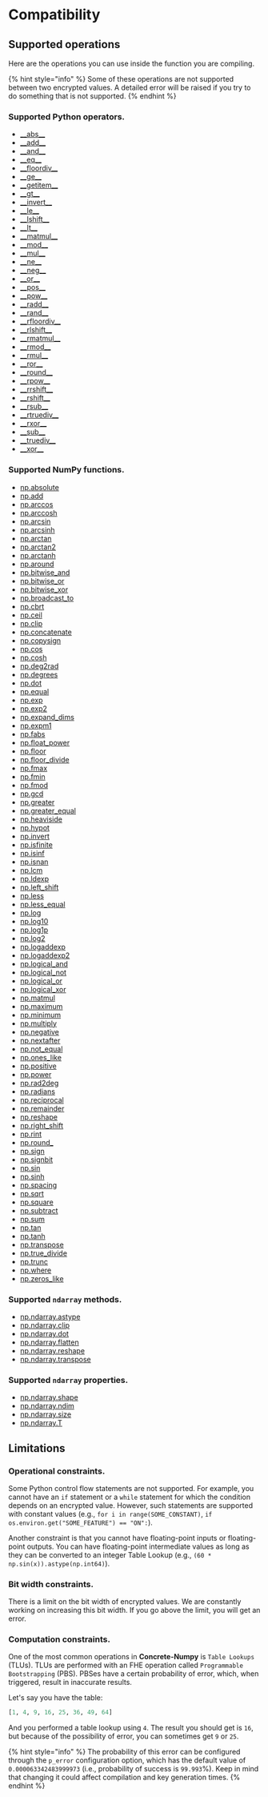 # Compatibility

## Supported operations

Here are the operations you can use inside the function you are compiling.

{% hint style="info" %}
Some of these operations are not supported between two encrypted values. A detailed error will be raised if you try to do something that is not supported.
{% endhint %}

### Supported Python operators.

* [\_\_abs\_\_](https://docs.python.org/3/reference/datamodel.html#object.\_\_abs\_\_)
* [\_\_add\_\_](https://docs.python.org/3/reference/datamodel.html#object.\_\_add\_\_)
* [\_\_and\_\_](https://docs.python.org/3/reference/datamodel.html#object.\_\_and\_\_)
* [\_\_eq\_\_](https://docs.python.org/3/reference/datamodel.html#object.\_\_eq\_\_)
* [\_\_floordiv\_\_](https://docs.python.org/3/reference/datamodel.html#object.\_\_floordiv\_\_)
* [\_\_ge\_\_](https://docs.python.org/3/reference/datamodel.html#object.\_\_ge\_\_)
* [\_\_getitem\_\_](https://docs.python.org/3/reference/datamodel.html#object.\_\_getitem\_\_)
* [\_\_gt\_\_](https://docs.python.org/3/reference/datamodel.html#object.\_\_gt\_\_)
* [\_\_invert\_\_](https://docs.python.org/3/reference/datamodel.html#object.\_\_invert\_\_)
* [\_\_le\_\_](https://docs.python.org/3/reference/datamodel.html#object.\_\_le\_\_)
* [\_\_lshift\_\_](https://docs.python.org/3/reference/datamodel.html#object.\_\_lshift\_\_)
* [\_\_lt\_\_](https://docs.python.org/3/reference/datamodel.html#object.\_\_lt\_\_)
* [\_\_matmul\_\_](https://docs.python.org/3/reference/datamodel.html#object.\_\_matmul\_\_)
* [\_\_mod\_\_](https://docs.python.org/3/reference/datamodel.html#object.\_\_mod\_\_)
* [\_\_mul\_\_](https://docs.python.org/3/reference/datamodel.html#object.\_\_mul\_\_)
* [\_\_ne\_\_](https://docs.python.org/3/reference/datamodel.html#object.\_\_ne\_\_)
* [\_\_neg\_\_](https://docs.python.org/3/reference/datamodel.html#object.\_\_neg\_\_)
* [\_\_or\_\_](https://docs.python.org/3/reference/datamodel.html#object.\_\_or\_\_)
* [\_\_pos\_\_](https://docs.python.org/3/reference/datamodel.html#object.\_\_pos\_\_)
* [\_\_pow\_\_](https://docs.python.org/3/reference/datamodel.html#object.\_\_pow\_\_)
* [\_\_radd\_\_](https://docs.python.org/3/reference/datamodel.html#object.\_\_radd\_\_)
* [\_\_rand\_\_](https://docs.python.org/3/reference/datamodel.html#object.\_\_rand\_\_)
* [\_\_rfloordiv\_\_](https://docs.python.org/3/reference/datamodel.html#object.\_\_rfloordiv\_\_)
* [\_\_rlshift\_\_](https://docs.python.org/3/reference/datamodel.html#object.\_\_rlshift\_\_)
* [\_\_rmatmul\_\_](https://docs.python.org/3/reference/datamodel.html#object.\_\_rmatmul\_\_)
* [\_\_rmod\_\_](https://docs.python.org/3/reference/datamodel.html#object.\_\_rmod\_\_)
* [\_\_rmul\_\_](https://docs.python.org/3/reference/datamodel.html#object.\_\_rmul\_\_)
* [\_\_ror\_\_](https://docs.python.org/3/reference/datamodel.html#object.\_\_ror\_\_)
* [\_\_round\_\_](https://docs.python.org/3/reference/datamodel.html#object.\_\_round\_\_)
* [\_\_rpow\_\_](https://docs.python.org/3/reference/datamodel.html#object.\_\_rpow\_\_)
* [\_\_rrshift\_\_](https://docs.python.org/3/reference/datamodel.html#object.\_\_rrshift\_\_)
* [\_\_rshift\_\_](https://docs.python.org/3/reference/datamodel.html#object.\_\_rshift\_\_)
* [\_\_rsub\_\_](https://docs.python.org/3/reference/datamodel.html#object.\_\_rsub\_\_)
* [\_\_rtruediv\_\_](https://docs.python.org/3/reference/datamodel.html#object.\_\_rtruediv\_\_)
* [\_\_rxor\_\_](https://docs.python.org/3/reference/datamodel.html#object.\_\_rxor\_\_)
* [\_\_sub\_\_](https://docs.python.org/3/reference/datamodel.html#object.\_\_sub\_\_)
* [\_\_truediv\_\_](https://docs.python.org/3/reference/datamodel.html#object.\_\_truediv\_\_)
* [\_\_xor\_\_](https://docs.python.org/3/reference/datamodel.html#object.\_\_xor\_\_)

### Supported NumPy functions.

* [np.absolute](https://numpy.org/doc/stable/reference/generated/numpy.absolute.html)
* [np.add](https://numpy.org/doc/stable/reference/generated/numpy.add.html)
* [np.arccos](https://numpy.org/doc/stable/reference/generated/numpy.arccos.html)
* [np.arccosh](https://numpy.org/doc/stable/reference/generated/numpy.arccosh.html)
* [np.arcsin](https://numpy.org/doc/stable/reference/generated/numpy.arcsin.html)
* [np.arcsinh](https://numpy.org/doc/stable/reference/generated/numpy.arcsinh.html)
* [np.arctan](https://numpy.org/doc/stable/reference/generated/numpy.arctan.html)
* [np.arctan2](https://numpy.org/doc/stable/reference/generated/numpy.arctan2.html)
* [np.arctanh](https://numpy.org/doc/stable/reference/generated/numpy.arctanh.html)
* [np.around](https://numpy.org/doc/stable/reference/generated/numpy.around.html)
* [np.bitwise\_and](https://numpy.org/doc/stable/reference/generated/numpy.bitwise\_and.html)
* [np.bitwise\_or](https://numpy.org/doc/stable/reference/generated/numpy.bitwise\_or.html)
* [np.bitwise\_xor](https://numpy.org/doc/stable/reference/generated/numpy.bitwise\_xor.html)
* [np.broadcast\_to](https://numpy.org/doc/stable/reference/generated/numpy.broadcast\_to.html)
* [np.cbrt](https://numpy.org/doc/stable/reference/generated/numpy.cbrt.html)
* [np.ceil](https://numpy.org/doc/stable/reference/generated/numpy.ceil.html)
* [np.clip](https://numpy.org/doc/stable/reference/generated/numpy.clip.html)
* [np.concatenate](https://numpy.org/doc/stable/reference/generated/numpy.concatenate.html)
* [np.copysign](https://numpy.org/doc/stable/reference/generated/numpy.copysign.html)
* [np.cos](https://numpy.org/doc/stable/reference/generated/numpy.cos.html)
* [np.cosh](https://numpy.org/doc/stable/reference/generated/numpy.cosh.html)
* [np.deg2rad](https://numpy.org/doc/stable/reference/generated/numpy.deg2rad.html)
* [np.degrees](https://numpy.org/doc/stable/reference/generated/numpy.degrees.html)
* [np.dot](https://numpy.org/doc/stable/reference/generated/numpy.dot.html)
* [np.equal](https://numpy.org/doc/stable/reference/generated/numpy.equal.html)
* [np.exp](https://numpy.org/doc/stable/reference/generated/numpy.exp.html)
* [np.exp2](https://numpy.org/doc/stable/reference/generated/numpy.exp2.html)
* [np.expand\_dims](https://numpy.org/doc/stable/reference/generated/numpy.expand\_dims.html)
* [np.expm1](https://numpy.org/doc/stable/reference/generated/numpy.expm1.html)
* [np.fabs](https://numpy.org/doc/stable/reference/generated/numpy.fabs.html)
* [np.float\_power](https://numpy.org/doc/stable/reference/generated/numpy.float\_power.html)
* [np.floor](https://numpy.org/doc/stable/reference/generated/numpy.floor.html)
* [np.floor\_divide](https://numpy.org/doc/stable/reference/generated/numpy.floor\_divide.html)
* [np.fmax](https://numpy.org/doc/stable/reference/generated/numpy.fmax.html)
* [np.fmin](https://numpy.org/doc/stable/reference/generated/numpy.fmin.html)
* [np.fmod](https://numpy.org/doc/stable/reference/generated/numpy.fmod.html)
* [np.gcd](https://numpy.org/doc/stable/reference/generated/numpy.gcd.html)
* [np.greater](https://numpy.org/doc/stable/reference/generated/numpy.greater.html)
* [np.greater\_equal](https://numpy.org/doc/stable/reference/generated/numpy.greater\_equal.html)
* [np.heaviside](https://numpy.org/doc/stable/reference/generated/numpy.heaviside.html)
* [np.hypot](https://numpy.org/doc/stable/reference/generated/numpy.hypot.html)
* [np.invert](https://numpy.org/doc/stable/reference/generated/numpy.invert.html)
* [np.isfinite](https://numpy.org/doc/stable/reference/generated/numpy.isfinite.html)
* [np.isinf](https://numpy.org/doc/stable/reference/generated/numpy.isinf.html)
* [np.isnan](https://numpy.org/doc/stable/reference/generated/numpy.isnan.html)
* [np.lcm](https://numpy.org/doc/stable/reference/generated/numpy.lcm.html)
* [np.ldexp](https://numpy.org/doc/stable/reference/generated/numpy.ldexp.html)
* [np.left\_shift](https://numpy.org/doc/stable/reference/generated/numpy.left\_shift.html)
* [np.less](https://numpy.org/doc/stable/reference/generated/numpy.less.html)
* [np.less\_equal](https://numpy.org/doc/stable/reference/generated/numpy.less\_equal.html)
* [np.log](https://numpy.org/doc/stable/reference/generated/numpy.log.html)
* [np.log10](https://numpy.org/doc/stable/reference/generated/numpy.log10.html)
* [np.log1p](https://numpy.org/doc/stable/reference/generated/numpy.log1p.html)
* [np.log2](https://numpy.org/doc/stable/reference/generated/numpy.log2.html)
* [np.logaddexp](https://numpy.org/doc/stable/reference/generated/numpy.logaddexp.html)
* [np.logaddexp2](https://numpy.org/doc/stable/reference/generated/numpy.logaddexp2.html)
* [np.logical\_and](https://numpy.org/doc/stable/reference/generated/numpy.logical\_and.html)
* [np.logical\_not](https://numpy.org/doc/stable/reference/generated/numpy.logical\_not.html)
* [np.logical\_or](https://numpy.org/doc/stable/reference/generated/numpy.logical\_or.html)
* [np.logical\_xor](https://numpy.org/doc/stable/reference/generated/numpy.logical\_xor.html)
* [np.matmul](https://numpy.org/doc/stable/reference/generated/numpy.matmul.html)
* [np.maximum](https://numpy.org/doc/stable/reference/generated/numpy.maximum.html)
* [np.minimum](https://numpy.org/doc/stable/reference/generated/numpy.minimum.html)
* [np.multiply](https://numpy.org/doc/stable/reference/generated/numpy.multiply.html)
* [np.negative](https://numpy.org/doc/stable/reference/generated/numpy.negative.html)
* [np.nextafter](https://numpy.org/doc/stable/reference/generated/numpy.nextafter.html)
* [np.not\_equal](https://numpy.org/doc/stable/reference/generated/numpy.not\_equal.html)
* [np.ones\_like](https://numpy.org/doc/stable/reference/generated/numpy.ones\_like.html)
* [np.positive](https://numpy.org/doc/stable/reference/generated/numpy.positive.html)
* [np.power](https://numpy.org/doc/stable/reference/generated/numpy.power.html)
* [np.rad2deg](https://numpy.org/doc/stable/reference/generated/numpy.rad2deg.html)
* [np.radians](https://numpy.org/doc/stable/reference/generated/numpy.radians.html)
* [np.reciprocal](https://numpy.org/doc/stable/reference/generated/numpy.reciprocal.html)
* [np.remainder](https://numpy.org/doc/stable/reference/generated/numpy.remainder.html)
* [np.reshape](https://numpy.org/doc/stable/reference/generated/numpy.reshape.html)
* [np.right\_shift](https://numpy.org/doc/stable/reference/generated/numpy.right\_shift.html)
* [np.rint](https://numpy.org/doc/stable/reference/generated/numpy.rint.html)
* [np.round\_](https://numpy.org/doc/stable/reference/generated/numpy.round\_.html)
* [np.sign](https://numpy.org/doc/stable/reference/generated/numpy.sign.html)
* [np.signbit](https://numpy.org/doc/stable/reference/generated/numpy.signbit.html)
* [np.sin](https://numpy.org/doc/stable/reference/generated/numpy.sin.html)
* [np.sinh](https://numpy.org/doc/stable/reference/generated/numpy.sinh.html)
* [np.spacing](https://numpy.org/doc/stable/reference/generated/numpy.spacing.html)
* [np.sqrt](https://numpy.org/doc/stable/reference/generated/numpy.sqrt.html)
* [np.square](https://numpy.org/doc/stable/reference/generated/numpy.square.html)
* [np.subtract](https://numpy.org/doc/stable/reference/generated/numpy.subtract.html)
* [np.sum](https://numpy.org/doc/stable/reference/generated/numpy.sum.html)
* [np.tan](https://numpy.org/doc/stable/reference/generated/numpy.tan.html)
* [np.tanh](https://numpy.org/doc/stable/reference/generated/numpy.tanh.html)
* [np.transpose](https://numpy.org/doc/stable/reference/generated/numpy.transpose.html)
* [np.true\_divide](https://numpy.org/doc/stable/reference/generated/numpy.true\_divide.html)
* [np.trunc](https://numpy.org/doc/stable/reference/generated/numpy.trunc.html)
* [np.where](https://numpy.org/doc/stable/reference/generated/numpy.where.html)
* [np.zeros\_like](https://numpy.org/doc/stable/reference/generated/numpy.zeros\_like.html)

### Supported `ndarray` methods.

* [np.ndarray.astype](https://numpy.org/doc/stable/reference/generated/numpy.ndarray.astype.html)
* [np.ndarray.clip](https://numpy.org/doc/stable/reference/generated/numpy.ndarray.clip.html)
* [np.ndarray.dot](https://numpy.org/doc/stable/reference/generated/numpy.ndarray.dot.html)
* [np.ndarray.flatten](https://numpy.org/doc/stable/reference/generated/numpy.ndarray.flatten.html)
* [np.ndarray.reshape](https://numpy.org/doc/stable/reference/generated/numpy.ndarray.reshape.html)
* [np.ndarray.transpose](https://numpy.org/doc/stable/reference/generated/numpy.ndarray.transpose.html)

### Supported `ndarray` properties.

* [np.ndarray.shape](https://numpy.org/doc/stable/reference/generated/numpy.ndarray.shape.html)
* [np.ndarray.ndim](https://numpy.org/doc/stable/reference/generated/numpy.ndarray.ndim.html)
* [np.ndarray.size](https://numpy.org/doc/stable/reference/generated/numpy.ndarray.size.html)
* [np.ndarray.T](https://numpy.org/doc/stable/reference/generated/numpy.ndarray.T.html)

## Limitations

### Operational constraints.

Some Python control flow statements are not supported. For example, you cannot have an `if` statement or a `while` statement for which the condition depends on an encrypted value. However, such statements are supported with constant values (e.g., `for i in range(SOME_CONSTANT)`, `if os.environ.get("SOME_FEATURE") == "ON":`).

Another constraint is that you cannot have floating-point inputs or floating-point outputs. You can have floating-point intermediate values as long as they can be converted to an integer Table Lookup (e.g., `(60 * np.sin(x)).astype(np.int64)`).

### Bit width constraints.

There is a limit on the bit width of encrypted values. We are constantly working on increasing this bit width. If you go above the limit, you will get an error.

### Computation constraints.

One of the most common operations in **Concrete-Numpy** is `Table Lookups` (TLUs). TLUs are performed with an FHE operation called `Programmable Bootstrapping` (PBS). PBSes have a certain probability of error, which, when triggered, result in inaccurate results.

Let's say you have the table:

```python
[1, 4, 9, 16, 25, 36, 49, 64]
```

And you performed a table lookup using `4`. The result you should get is `16`, but because of the possibility of error, you can sometimes get `9` or `25`.

{% hint style="info" %}
The probability of this error can be configured through the `p_error` configuration option, which has the default value of `0.000063342483999973` (i.e., probability of success is `99.993`%). Keep in mind that changing it could affect compilation and key generation times.
{% endhint %}
